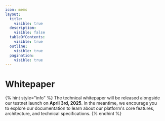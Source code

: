 ```yaml
---
icon: memo
layout:
  title:
    visible: true
  description:
    visible: false
  tableOfContents:
    visible: true
  outline:
    visible: true
  pagination:
    visible: true
---
```


# Whitepaper

{% hint style="info" %}
The technical whitepaper will be released alongside our testnet launch on **April 3rd, 2025**. In the meantime, we encourage you to explore our documentation to learn about our platform's core features, architecture, and technical specifications.
{% endhint %}


